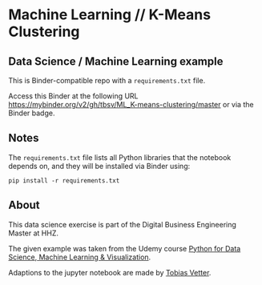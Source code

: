 # Machine Learning // K-Means Clustering

## Data Science / Machine Learning example
This is Binder-compatible repo with a `requirements.txt` file.

Access this Binder at the following URL 
https://mybinder.org/v2/gh/tbsv/ML_K-means-clustering/master or via the Binder badge.

## Notes
The `requirements.txt` file lists all Python libraries that the notebook
depends on, and they will be installed via Binder using:

```
pip install -r requirements.txt
```

## About
This data science exercise is part of the Digital Business Engineering Master at HHZ.

The given example was taken from the Udemy course [Python for Data Science, Machine Learning & Visualization](https://www.udemy.com/course/python-data-science-machine-learning/).

Adaptions to the jupyter notebook are made by [Tobias Vetter](mailto:tobias.vetter@student.reutlingen-university.de).